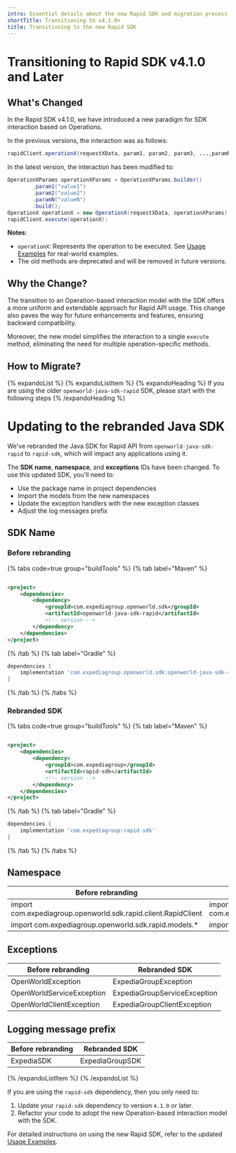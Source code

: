 ```yaml
---
intro: Essential details about the new Rapid SDK and migration process
shortTitle: Transitioning to v4.1.0+
title: Transitioning to the new Rapid SDK
---
```


# Transitioning to Rapid SDK v4.1.0 and Later

## What's Changed

In the Rapid SDK v4.1.0, we have introduced a new paradigm for SDK interaction based on Operations.

In the previous versions, the interaction was as follows:

```java
rapidClient.operationX(requestXData, param1, param2, param3, ...,paramN);
```

In the latest version, the interaction has been modified to:

```java
OperationXParams operationXParams = OperationXParams.builder()
        .param1("value1")
        .param2("value2")
        .paramN("valueN")
        .build();
OperationX operationX = new OperationX(requestXData, operationXParams);
rapidClient.execute(operationX);
```

**Notes**:

- `operationX`: Represents the operation to be executed. See [Usage Examples](products/rapid/sdk/java/usage-examples) for real-world examples.
- The old methods are deprecated and will be removed in future versions.

## Why the Change?

The transition to an Operation-based interaction model with the SDK offers a more uniform and extendable approach for
Rapid API usage.
This change also paves the way for future enhancements and features, ensuring backward compatibility.

Moreover, the new model simplifies the interaction to a single `execute` method, eliminating the need for multiple
operation-specific methods.

## How to Migrate?

{% expandoList %}
{% expandoListItem %}
{% expandoHeading %}
If you are using the older `openworld-java-sdk-rapid` SDK, please start with the following steps
{% /expandoHeading %}

# Updating to the rebranded Java SDK

We've rebranded the Java SDK for Rapid API from `openworld-java-sdk-rapid` to `rapid-sdk`, which will impact any
applications using it.

The **SDK name**, **namespace**, and **exceptions** IDs have been changed. To use this updated SDK, you'll need to:
- Use the package name in project dependencies
- Import the models from the new namespaces
- Update the exception handlers with the new exception classes
- Adjust the log messages prefix


## SDK Name

### Before rebranding

{% tabs code=true group="buildTools" %}
{% tab label="Maven" %}

```xml

<project>
    <dependencies>
        <dependency>
            <groupId>com.expediagroup.openworld.sdk</groupId>
            <artifactId>openworld-java-sdk-rapid</artifactId>
            <!-- version -->
        </dependency>
    </dependencies>
</project>
```

{% /tab %}
{% tab label="Gradle" %}

```gradle
dependencies {
    implementation 'com.expediagroup.openworld.sdk:openworld-java-sdk-rapid'
}
```

{% /tab %}
{% /tabs %}

### Rebranded SDK

{% tabs code=true group="buildTools" %}
{% tab label="Maven" %}

```xml

<project>
    <dependencies>
        <dependency>
            <groupId>com.expediagroup</groupId>
            <artifactId>rapid-sdk</artifactId>
            <!-- version -->
        </dependency>
    </dependencies>
</project>
```

{% /tab %}
{% tab label="Gradle" %}

```gradle
dependencies {
    implementation 'com.expediagroup:rapid-sdk'
}
```

{% /tab %}
{% /tabs %}


## Namespace


| Before rebranding                                              | Rebranded SDK                                        |
|----------------------------------------------------------------|------------------------------------------------------|
| import com.expediagroup.openworld.sdk.rapid.client.RapidClient | import com.expediagroup.sdk.rapid.client.RapidClient |
| import com.expediagroup.openworld.sdk.rapid.models.* 	         | import com.expediagroup.sdk.rapid.models.*           |


## Exceptions


| Before rebranding          | Rebranded SDK                |
|----------------------------|------------------------------|
| OpenWorldException         | ExpediaGroupException        |
| OpenWorldServiceException	 | ExpediaGroupServiceException |
| OpenWorldClientException   | ExpediaGroupClientException  |


## Logging message prefix


| Before rebranding | Rebranded SDK   |
|-------------------|-----------------|
| ExpediaSDK        | ExpediaGroupSDK |

{% /expandoListItem %}
{% /expandoList %}

If you are using the `rapid-sdk` dependency, then you only need to:
1. Update your `rapid-sdk` dependency to version `4.1.0` or later.
2. Refactor your code to adopt the new Operation-based interaction model with the SDK.

For detailed instructions on using the new Rapid SDK, refer to the
updated [Usage Examples](products/rapid/sdk/java/usage-examples).